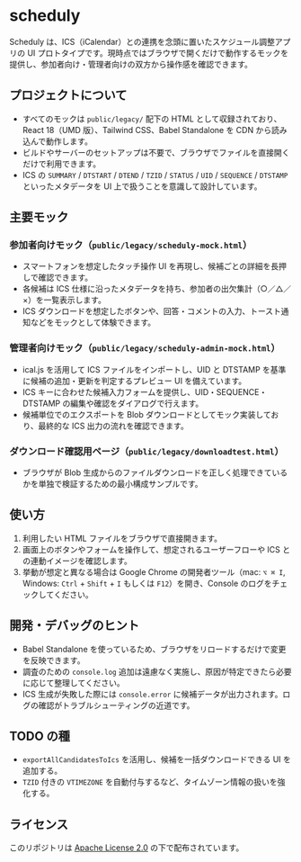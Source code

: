 # scheduly

Scheduly は、ICS（iCalendar）との連携を念頭に置いたスケジュール調整アプリの UI プロトタイプです。現時点ではブラウザで開くだけで動作するモックを提供し、参加者向け・管理者向けの双方から操作感を確認できます。

## プロジェクトについて

- すべてのモックは `public/legacy/` 配下の HTML として収録されており、React 18（UMD 版）、Tailwind CSS、Babel Standalone を CDN から読み込んで動作します。
- ビルドやサーバーのセットアップは不要で、ブラウザでファイルを直接開くだけで利用できます。
- ICS の `SUMMARY` / `DTSTART` / `DTEND` / `TZID` / `STATUS` / `UID` / `SEQUENCE` / `DTSTAMP` といったメタデータを UI 上で扱うことを意識して設計しています。

## 主要モック

### 参加者向けモック（`public/legacy/scheduly-mock.html`）
- スマートフォンを想定したタッチ操作 UI を再現し、候補ごとの詳細を長押しで確認できます。
- 各候補は ICS 仕様に沿ったメタデータを持ち、参加者の出欠集計（○／△／×）を一覧表示します。
- ICS ダウンロードを想定したボタンや、回答・コメントの入力、トースト通知などをモックとして体験できます。

### 管理者向けモック（`public/legacy/scheduly-admin-mock.html`）
- ical.js を活用して ICS ファイルをインポートし、UID と DTSTAMP を基準に候補の追加・更新を判定するプレビュー UI を備えています。
- ICS キーに合わせた候補入力フォームを提供し、UID・SEQUENCE・DTSTAMP の編集や確認をダイアログで行えます。
- 候補単位でのエクスポートを Blob ダウンロードとしてモック実装しており、最終的な ICS 出力の流れを確認できます。

### ダウンロード確認用ページ（`public/legacy/downloadtest.html`）
- ブラウザが Blob 生成からのファイルダウンロードを正しく処理できているかを単独で検証するための最小構成サンプルです。

## 使い方

1. 利用したい HTML ファイルをブラウザで直接開きます。
2. 画面上のボタンやフォームを操作して、想定されるユーザーフローや ICS との連動イメージを確認します。
3. 挙動が想定と異なる場合は Google Chrome の開発者ツール（mac: `⌥ ⌘ I`, Windows: `Ctrl` + `Shift` + `I` もしくは `F12`）を開き、Console のログをチェックしてください。

## 開発・デバッグのヒント

- Babel Standalone を使っているため、ブラウザをリロードするだけで変更を反映できます。
- 調査のための `console.log` 追加は遠慮なく実施し、原因が特定できたら必要に応じて整理してください。
- ICS 生成が失敗した際には `console.error` に候補データが出力されます。ログの確認がトラブルシューティングの近道です。

## TODO の種

- `exportAllCandidatesToIcs` を活用し、候補を一括ダウンロードできる UI を追加する。
- `TZID` 付きの `VTIMEZONE` を自動付与するなど、タイムゾーン情報の扱いを強化する。

## ライセンス

このリポジトリは [Apache License 2.0](LICENSE) の下で配布されています。
